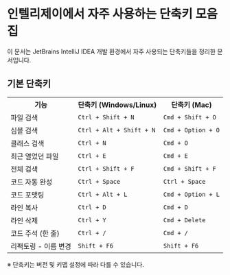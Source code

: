 <!DOCTYPE html>
<html lang="ko">
<head>
  <meta charset="UTF-8">
</head>
<body>

  <h1>인텔리제이에서 자주 사용하는 단축키 모음집</h1>
  <p>이 문서는 JetBrains IntelliJ IDEA 개발 환경에서 자주 사용되는 단축키들을 정리한 문서입니다.</p>

  <h2>기본 단축키</h2>
  <table>
    <tr>
      <th>기능</th>
      <th>단축키 (Windows/Linux)</th>
      <th>단축키 (Mac)</th>
    </tr>
    <tr>
      <td>파일 검색</td>
      <td><code>Ctrl + Shift + N</code></td>
      <td><code>Cmd + Shift + O</code></td>
    </tr>
    <tr>
      <td>심볼 검색</td>
      <td><code>Ctrl + Alt + Shift + N</code></td>
      <td><code>Cmd + Option + O</code></td>
    </tr>
    <tr>
      <td>클래스 검색</td>
      <td><code>Ctrl + N</code></td>
      <td><code>Cmd + O</code></td>
    </tr>
    <tr>
      <td>최근 열었던 파일</td>
      <td><code>Ctrl + E</code></td>
      <td><code>Cmd + E</code></td>
    </tr>
    <tr>
      <td>전체 검색</td>
      <td><code>Ctrl + Shift + F</code></td>
      <td><code>Cmd + Shift + F</code></td>
    </tr>
    <tr>
      <td>코드 자동 완성</td>
      <td><code>Ctrl + Space</code></td>
      <td><code>Ctrl + Space</code></td>
    </tr>
    <tr>
      <td>코드 포맷팅</td>
      <td><code>Ctrl + Alt + L</code></td>
      <td><code>Cmd + Option + L</code></td>
    </tr>
    <tr>
      <td>라인 복사</td>
      <td><code>Ctrl + D</code></td>
      <td><code>Cmd + D</code></td>
    </tr>
    <tr>
      <td>라인 삭제</td>
      <td><code>Ctrl + Y</code></td>
      <td><code>Cmd + Delete</code></td>
    </tr>
    <tr>
      <td>코드 주석 (한 줄)</td>
      <td><code>Ctrl + /</code></td>
      <td><code>Cmd + /</code></td>
    </tr>
    <tr>
      <td>리팩토링 - 이름 변경</td>
      <td><code>Shift + F6</code></td>
      <td><code>Shift + F6</code></td>
    </tr>
  </table>

  <p>※ 단축키는 버전 및 키맵 설정에 따라 다를 수 있습니다.</p>

</body>
</html>
